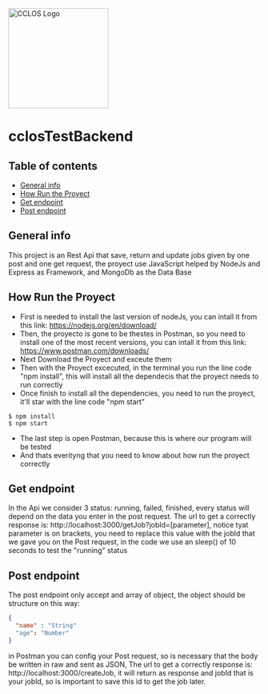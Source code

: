 <img src="https://cclos-assets.s3.us-east-1.amazonaws.com/images/Logo%20credit.png" alt="CCLOS Logo" width="200"/>

# cclosTestBackend

## Table of contents
* [General info](#general-info)
* [How Run the Proyect](#how-run-the-proyect)
* [Get endpoint](#get-endpoint)
* [Post endpoint](#post-endpoint)

## General info
This project is an Rest Api that save, return and update jobs given by one post and one get request, the proyect use JavaScript helped by NodeJs and Express as 
Framework, and MongoDb as the Data Base
	
## How Run the Proyect
* First is needed to install the last version of nodeJs, you can intall it from this link: https://nodejs.org/en/download/
* Then, the proyecto is gone to be thestes in Postman, so you need to install one of the most recent versions, you can intall it from this 
link: https://www.postman.com/downloads/
* Next Download the Proyect and exceute them
* Then with the Proyect excecuted, in the terminal you run the line code "npm install", this will install all the dependecis that the proyect needs to run correctly
* Once finish to install all the dependencies, you need to run the proyect, it'll star with the line code "npm start"
```
$ npm install
$ npm start
```
* The last step is open Postman, because this is where our program will be tested
* And thats everityng that you need to know about how run the proyect correctly
	
## Get endpoint
In the Api we consider 3 status: running, failed, finished, every status will depend on the data you enter in the post request.
The url to get a correctly response is: http://localhost:3000/getJob?jobId=[parameter], notice tyat parameter is on brackets, you need to replace this value with
the jobId that we gave you on the Post request, in the code we use an sleep() of 10 seconds to test the "running" status

## Post endpoint
The post endpoint only accept and array of object, the object should be structure on this way:
```json
{
  "name" : "String"
  "age": "Number"
}
```
in Postman you can config your Post request, so is necessary that the body be written in raw and sent as JSON, The url to get a correctly response is:
http://localhost:3000/createJob, it will return as response and jobId that is your jobId, so is important to save this id to get the job later.


